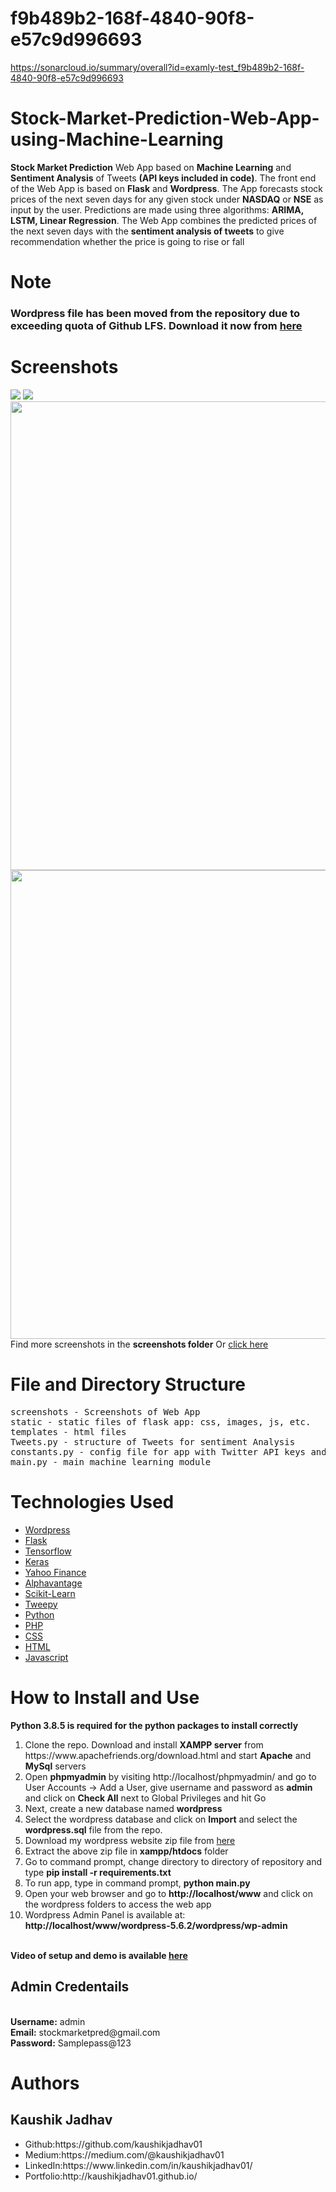 # f9b489b2-168f-4840-90f8-e57c9d996693
https://sonarcloud.io/summary/overall?id=examly-test_f9b489b2-168f-4840-90f8-e57c9d996693
# Stock-Market-Prediction-Web-App-using-Machine-Learning
**Stock Market Prediction** Web App based on **Machine Learning** and **Sentiment Analysis** of Tweets **(API keys included in code)**. The front end of the Web App is based on **Flask** and **Wordpress**. The App forecasts stock prices of the next seven days for any given stock under **NASDAQ** or **NSE** as input by the user. Predictions are made using three algorithms: **ARIMA, LSTM, Linear Regression**. The Web App combines the predicted prices of the next seven days with the **sentiment analysis of tweets** to give recommendation whether the price is going to rise or fall

# Note
### Wordpress file has been moved from the repository due to exceeding quota of Github LFS. Download it now from <a href="https://drive.google.com/file/d/1q1kdNBQyQTIIq9OuMuYBUgD3fni-oJQp/view?usp=sharing">here</a>

# Screenshots
<img src="https://github.com/kaushikjadhav01/Stock-Market-Prediction-Web-App-using-Machine-Learning-And-Sentiment-Analysis/blob/master/screenshots/banner.png">
<img src="https://github.com/kaushikjadhav01/Stock-Market-Prediction-Web-App-using-Machine-Learning-And-Sentiment-Analysis/blob/master/screenshots/banner2.PNG">
<img src="https://github.com/kaushikjadhav01/Stock-Market-Prediction-Web-App-using-Machine-Learning-And-Sentiment-Analysis/blob/master/screenshots/11-resuts.png" width="750">
<img src="https://github.com/kaushikjadhav01/Stock-Market-Prediction-Web-App-using-Machine-Learning-And-Sentiment-Analysis/blob/master/screenshots/wp-admin.PNG" width="750">
Find more screenshots in the <b>screenshots folder</b> Or <a href="https://github.com/kaushikjadhav01/Stock-Market-Prediction-Web-App-using-Machine-Learning-And-Sentiment-Analysis/tree/master/screenshots">click here</a>

# File and Directory Structure
<pre>
screenshots - Screenshots of Web App
static - static files of flask app: css, images, js, etc.
templates - html files
Tweets.py - structure of Tweets for sentiment Analysis
constants.py - config file for app with Twitter API keys and other details
main.py - main machine learning module
</pre>

# Technologies Used
<ul>
<a href="https://wordpress.org/"><li>Wordpress</a></li>
<a href="https://flask.palletsprojects.com/"><li>Flask</a></li>
<a href="https://www.tensorflow.org/"><li>Tensorflow</a></li>
<a href="https://keras.io/"><li>Keras</a></li>
<a href="https://pypi.org/project/yfinance/"><li>Yahoo Finance</a></li>
<a href="https://www.alphavantage.co/"><li>Alphavantage</a></li>
<a href="https://scikit-learn.org/"><li>Scikit-Learn</a></li>
<a href="https://www.tweepy.org/"><li>Tweepy</a></li>
<a href="https://www.python.org/"><li>Python</a></li>
<a href="https://www.php.net/"><li>PHP</a></li>
<a href="https://www.w3.org/Style/CSS/Overview.en.html"><li>CSS</a></li>
<a href="https://www.w3.org/TR/html52/"><li>HTML</a></li>
<a href="https://www.javascript.com/"><li>Javascript</a></li>
</ul>

# How to Install and Use
<b>Python 3.8.5 is required for the python packages to install correctly</b><br>
<ol>
<li>Clone the repo. Download and install <b>XAMPP server</b> from https://www.apachefriends.org/download.html and start <b>Apache</b> and <b>MySql</b> servers</li>
<li>Open <b>phpmyadmin</b> by visiting http://localhost/phpmyadmin/ and go to User Accounts -> Add a User, give username and password as <b>admin</b> and click on <b>Check All</b> next to Global Privileges and hit Go</li>
<li>Next, create a new database named <b>wordpress</b></li>
<li>Select the wordpress database and click on <b>Import</b> and select the <b>wordpress.sql</b> file from the repo.</li> 
<li>Download my wordpress website zip file from <a href="https://drive.google.com/file/d/1q1kdNBQyQTIIq9OuMuYBUgD3fni-oJQp/view?usp=sharing">here</a>
<li>Extract the above zip file in <b>xampp/htdocs</b> folder</li>
<li>Go to command prompt, change directory to directory of repository and type <b>pip install -r requirements.txt</b></li>
<li>To run app, type in command prompt, <b>python main.py</b></li>
<li>Open your web browser and go to <b>http://localhost/www</b> and click on the wordpress folders to access the web app</li>
<li>Wordpress Admin Panel is available at: <b>http://localhost/www/wordpress-5.6.2/wordpress/wp-admin</b></li>
</ol>
<br>
<b> Video of setup and demo is available <a href="https://drive.google.com/file/d/1iP5RqdlREx_YbP-5RZqo7fB1rElQ2igi/view?usp=sharing">here</a></b>
<br>
<h2> Admin Credentails </h2><br>
<b>Username:</b> admin
<br>
<b>Email:</b> stockmarketpred@gmail.com
<br>
<b>Password:</b> Samplepass@123

# Authors
## Kaushik Jadhav
<ul>
<li>Github:https://github.com/kaushikjadhav01</li>
<li>Medium:https://medium.com/@kaushikjadhav01</li>
<li>LinkedIn:https://www.linkedin.com/in/kaushikjadhav01/</li>
<li>Portfolio:http://kaushikjadhav01.github.io/</li>
</ul>
